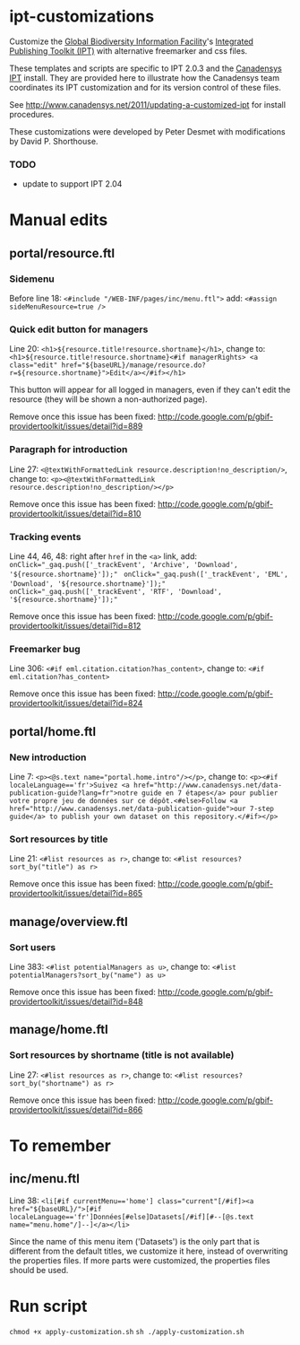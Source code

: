 ipt-customizations
==================

Customize the [Global Biodiversity Information Facility](http://www.gbif.org)'s [Integrated Publishing Toolkit (IPT)](http://code.google.com/p/gbif-providertoolkit/) with alternative freemarker and css files.

These templates and scripts are specific to IPT 2.0.3 and the [Canadensys IPT](http://data.canadensys.net/ipt/) install. They are provided here to illustrate how the Canadensys team coordinates its IPT customization and for its version control of these files.

See <http://www.canadensys.net/2011/updating-a-customized-ipt> for install procedures.

These customizations were developed by Peter Desmet with modifications by David P. Shorthouse.

### TODO

* update to support IPT 2.04

# Manual edits

## portal/resource.ftl

### Sidemenu
Before line 18: `<#include "/WEB-INF/pages/inc/menu.ftl">` add: `<#assign sideMenuResource=true />`

### Quick edit button for managers ###
Line 20: `<h1>${resource.title!resource.shortname}</h1>`, change to: `<h1>${resource.title!resource.shortname}<#if managerRights> <a class="edit" href="${baseURL}/manage/resource.do?r=${resource.shortname}">Edit</a></#if></h1>`

This button will appear for all logged in managers, even if they can't edit the resource (they will be shown a non-authorized page).

Remove once this issue has been fixed: <http://code.google.com/p/gbif-providertoolkit/issues/detail?id=889>

### Paragraph for introduction
Line 27: `<@textWithFormattedLink resource.description!no_description/>`, change to: `<p><@textWithFormattedLink resource.description!no_description/></p>`

Remove once this issue has been fixed: <http://code.google.com/p/gbif-providertoolkit/issues/detail?id=810>

### Tracking events
Line 44, 46, 48: right after `href` in the `<a>` link, add:
` onClick="_gaq.push(['_trackEvent', 'Archive', 'Download', '${resource.shortname}']);"`
` onClick="_gaq.push(['_trackEvent', 'EML', 'Download', '${resource.shortname}']);"`
` onClick="_gaq.push(['_trackEvent', 'RTF', 'Download', '${resource.shortname}']);"`

Remove once this issue has been fixed: <http://code.google.com/p/gbif-providertoolkit/issues/detail?id=812>

### Freemarker bug
Line 306: `<#if eml.citation.citation?has_content>`, change to: `<#if eml.citation?has_content>`

Remove once this issue has been fixed: <http://code.google.com/p/gbif-providertoolkit/issues/detail?id=824>

## portal/home.ftl

### New introduction
Line 7: `<p><@s.text name="portal.home.intro"/></p>`, change to: `<p><#if localeLanguage=='fr'>Suivez <a href="http://www.canadensys.net/data-publication-guide?lang=fr">notre guide en 7 étapes</a> pour publier votre propre jeu de données sur ce dépôt.<#else>Follow <a href="http://www.canadensys.net/data-publication-guide">our 7-step guide</a> to publish your own dataset on this repository.</#if></p>`

### Sort resources by title
Line 21: `<#list resources as r>`, change to: `<#list resources?sort_by("title") as r>`

Remove once this issue has been fixed: <http://code.google.com/p/gbif-providertoolkit/issues/detail?id=865>

## manage/overview.ftl

### Sort users
Line 383: `<#list potentialManagers as u>`, change to: `<#list potentialManagers?sort_by("name") as u>`

Remove once this issue has been fixed: <http://code.google.com/p/gbif-providertoolkit/issues/detail?id=848>

## manage/home.ftl

### Sort resources by shortname (title is not available)
Line 27: `<#list resources as r>`, change to:
`<#list resources?sort_by("shortname") as r>`

Remove once this issue has been fixed: <http://code.google.com/p/gbif-providertoolkit/issues/detail?id=866>

# To remember

## inc/menu.ftl
Line 38: `<li[#if currentMenu=='home'] class="current"[/#if]><a href="${baseURL}/">[#if localeLanguage=='fr']Données[#else]Datasets[/#if][#--[@s.text name="menu.home"/]--]</a></li>`

Since the name of this menu item ('Datasets') is the only part that is different from the default titles, we customize it here, instead of overwriting the properties files. If more parts were customized, the properties files should be used.


# Run script

`chmod +x apply-customization.sh`
`sh ./apply-customization.sh`